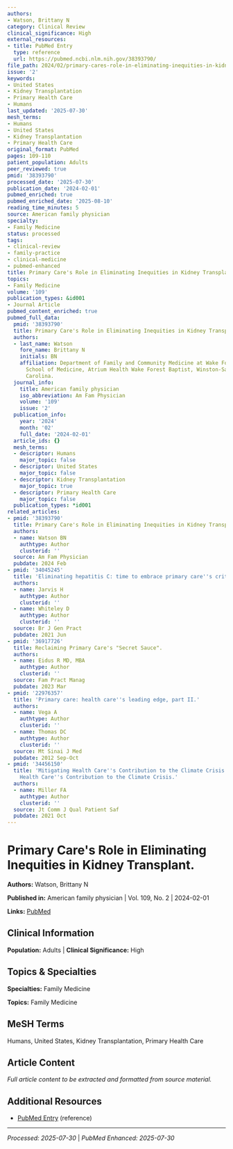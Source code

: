 ```yaml
---
authors:
- Watson, Brittany N
category: Clinical Review
clinical_significance: High
external_resources:
- title: PubMed Entry
  type: reference
  url: https://pubmed.ncbi.nlm.nih.gov/38393790/
file_path: 2024/02/primary-cares-role-in-eliminating-inequities-in-kidney-trans.md
issue: '2'
keywords:
- United States
- Kidney Transplantation
- Primary Health Care
- Humans
last_updated: '2025-07-30'
mesh_terms:
- Humans
- United States
- Kidney Transplantation
- Primary Health Care
original_format: PubMed
pages: 109-110
patient_population: Adults
peer_reviewed: true
pmid: '38393790'
processed_date: '2025-07-30'
publication_date: '2024-02-01'
pubmed_enriched: true
pubmed_enriched_date: '2025-08-10'
reading_time_minutes: 5
source: American family physician
specialty:
- Family Medicine
status: processed
tags:
- clinical-review
- family-practice
- clinical-medicine
- pubmed-enhanced
title: Primary Care's Role in Eliminating Inequities in Kidney Transplant.
topics:
- Family Medicine
volume: '109'
publication_types: &id001
- Journal Article
pubmed_content_enriched: true
pubmed_full_data:
  pmid: '38393790'
  title: Primary Care's Role in Eliminating Inequities in Kidney Transplant.
  authors:
  - last_name: Watson
    fore_name: Brittany N
    initials: BN
    affiliation: Department of Family and Community Medicine at Wake Forest University
      School of Medicine, Atrium Health Wake Forest Baptist, Winston-Salem, North
      Carolina.
  journal_info:
    title: American family physician
    iso_abbreviation: Am Fam Physician
    volume: '109'
    issue: '2'
  publication_info:
    year: '2024'
    month: '02'
    full_date: '2024-02-01'
  article_ids: {}
  mesh_terms:
  - descriptor: Humans
    major_topic: false
  - descriptor: United States
    major_topic: false
  - descriptor: Kidney Transplantation
    major_topic: true
  - descriptor: Primary Health Care
    major_topic: false
  publication_types: *id001
related_articles:
- pmid: '38393790'
  title: Primary Care's Role in Eliminating Inequities in Kidney Transplant.
  authors:
  - name: Watson BN
    authtype: Author
    clusterid: ''
  source: Am Fam Physician
  pubdate: 2024 Feb
- pmid: '34045245'
  title: 'Eliminating hepatitis C: time to embrace primary care''s critical role?'
  authors:
  - name: Jarvis H
    authtype: Author
    clusterid: ''
  - name: Whiteley D
    authtype: Author
    clusterid: ''
  source: Br J Gen Pract
  pubdate: 2021 Jun
- pmid: '36917726'
  title: Reclaiming Primary Care's "Secret Sauce".
  authors:
  - name: Eidus R MD, MBA
    authtype: Author
    clusterid: ''
  source: Fam Pract Manag
  pubdate: 2023 Mar
- pmid: '22976357'
  title: 'Primary care: health care''s leading edge, part II.'
  authors:
  - name: Vega A
    authtype: Author
    clusterid: ''
  - name: Thomas DC
    authtype: Author
    clusterid: ''
  source: Mt Sinai J Med
  pubdate: 2012 Sep-Oct
- pmid: '34456150'
  title: 'Mitigating Health Care''s Contribution to the Climate Crisis: Mitigating
    Health Care''s Contribution to the Climate Crisis.'
  authors:
  - name: Miller FA
    authtype: Author
    clusterid: ''
  source: Jt Comm J Qual Patient Saf
  pubdate: 2021 Oct
---
```


# Primary Care's Role in Eliminating Inequities in Kidney Transplant.

**Authors:** Watson, Brittany N

**Published in:** American family physician | Vol. 109, No. 2 | 2024-02-01

**Links:** [PubMed](https://pubmed.ncbi.nlm.nih.gov/38393790/)

## Clinical Information

**Population:** Adults | **Clinical Significance:** High

## Topics & Specialties

**Specialties:** Family Medicine

**Topics:** Family Medicine

## MeSH Terms

Humans, United States, Kidney Transplantation, Primary Health Care

## Article Content

*Full article content to be extracted and formatted from source material.*

## Additional Resources

- [PubMed Entry](https://pubmed.ncbi.nlm.nih.gov/38393790/) (reference)

---

*Processed: 2025-07-30* | *PubMed Enhanced: 2025-07-30*
